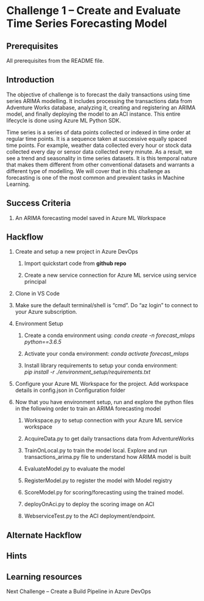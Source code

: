 Challenge 1 – Create and Evaluate Time Series Forecasting Model
===============================================================

Prerequisites
-------------

All prerequisites from the README file.

Introduction
------------

The objective of challenge is to forecast the daily transactions using time
series ARIMA modelling. It includes processing the transactions data from
Adventure Works database, analyzing it, creating and registering an ARIMA model,
and finally deploying the model to an ACI instance. This entire lifecycle is
done using Azure ML Python SDK.

Time series is a series of data points collected or indexed in time order at
regular time points. It is a sequence taken at successive equally spaced time
points. For example, weather data collected every hour or stock data collected
every day or sensor data collected every minute. As a result, we see a trend and
seasonality in time series datasets. It is this temporal nature that makes them
different from other conventional datasets and warrants a different type of
modelling. We will cover that in this challenge as forecasting is one of the
most common and prevalent tasks in Machine Learning.

Success Criteria
----------------

1.  An ARIMA forecasting model saved in Azure ML Workspace

Hackflow
--------

1.  Create and setup a new project in Azure DevOps

    1.  Import quickstart code from **github repo**

    2.  Create a new service connection for Azure ML service using service
        principal

2.  Clone in VS Code

3.  Make sure the default terminal/shell is “cmd”. Do “az login” to connect to
    your Azure subscription.

4.  Environment Setup

    1.  Create a conda environment using: *conda create -n forecast_mlops
        python==3.6.5*

    2.  Activate your conda environment: *conda activate forecast_mlops*

    3.  Install library requirements to setup your conda environment:  
        *pip install -r ./environment_setup/requirements.txt*

5.  Configure your Azure ML Workspace for the project. Add workspace details in
    config.json in Configuration folder

6.  Now that you have environment setup, run and explore the python files in the
    following order to train an ARIMA forecasting model

    1.  Workspace.py to setup connection with your Azure ML service workspace

    2.  AcquireData.py to get daily transactions data from AdventureWorks

    3.  TrainOnLocal.py to train the model local. Explore and run
        transactions_arima.py file to understand how ARIMA model is built

    4.  EvaluateModel.py to evaluate the model

    5.  RegisterModel.py to register the model with Model registry

    6.  ScoreModel.py for scoring/forecasting using the trained model.

    7.  deployOnAci.py to deploy the scoring image on ACI

    8.  WebserviceTest.py to the ACI deployment/endpoint.

Alternate Hackflow
------------------

Hints
-----

Learning resources
------------------

Next Challenge – Create a Build Pipeline in Azure DevOps
